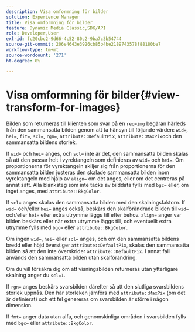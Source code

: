 ```yaml
---
description: Visa omformning för bilder
solution: Experience Manager
title: Visa omformning för bilder
feature: Dynamic Media Classic,SDK/API
role: Developer,User
exl-id: fc20cbc2-9d66-4c52-80c2-9ba7c3b54744
source-git-commit: 206e4643e3926cb85b4be2189743578f88180be7
workflow-type: tm+mt
source-wordcount: '271'
ht-degree: 0%

---
```


# Visa omformning för bilder{#view-transform-for-images}

Bilden som returneras till klienten som svar på en `req=img` begäran härleds från den sammansatta bilden genom att ta hänsyn till följande värden: `wid=`, `hei=`, `fit=`, `scl=`, `rgn=`, `attribute::DefaultPix`, `attribute::MaxPix`och den sammansatta bildens storlek.

If `wid=` och `hei=` anges, och `scl=` inte är det, den sammansatta bilden skalas så att den passar helt i vyrektangeln som definieras av `wid=` och `hei=`. Om proportionerna för vyrektangeln skiljer sig från proportionerna för den sammansatta bilden justeras den skalade sammansatta bilden inom vyrektangeln med hjälp av `align=` om det anges, eller om det centreras på annat sätt. Alla blanksteg som inte täcks av bilddata fylls med `bgc=` eller, om inget anges, med `attribute::BkgColor`.

If `scl=` anges skalas den sammansatta bilden med den skalningsfaktorn. If `wid=` och/eller `hei=` anges också, beskärs den skalförändrade bilden till `wid=` och/eller `hei=` eller extra utrymme läggs till efter behov. `align=` anger var bilden beskärs eller när extra utrymme läggs till, och eventuellt extra utrymme fylls med `bgc=` eller `attribute::BkgColor`.

Om ingen `wid=`, `hei=` eller `scl=` anges, och om den sammansatta bildens bredd eller höjd överstiger `attribute::DefaultPix`, skalas den sammansatta bilden så att den inte överskrider `attribute::DefaultPix`. I annat fall används den sammansatta bilden utan skalförändring.

Om du vill försäkra dig om att visningsbilden returneras utan ytterligare skalning anger du `scl=1`.

If `rgn=` anges beskärs svarsbilden därefter så att den slutliga svarsbildens storlek uppnås. Den här storleken jämförs med `attribute::MaxPix` (om det är definierat) och ett fel genereras om svarsbilden är större i någon dimension.

If `fmt=` anger data utan alfa, och genomskinliga områden i svarsbilden fylls med `bgc=` eller `attribute::BkgColor`.
